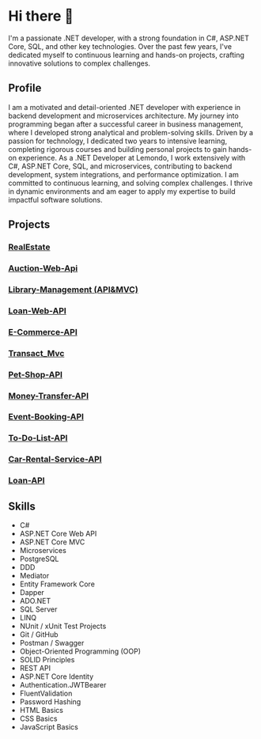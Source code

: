 # Hi there 👋

I'm a passionate .NET developer, with a strong foundation in C#, ASP.NET Core, SQL, and other key technologies. Over the past few years, I've dedicated myself to continuous learning and hands-on projects, crafting innovative solutions to complex challenges.

## Profile

I am a motivated and detail-oriented .NET developer with experience in backend development and microservices architecture. My journey into programming began after a successful career in business management, where I developed strong analytical and problem-solving skills. Driven by a passion for technology, I dedicated two years to intensive learning, completing rigorous courses and building personal projects to gain hands-on experience.
As a .NET Developer at Lemondo, I work extensively with C#, ASP.NET Core, SQL, and microservices, contributing to backend development, system integrations, and performance optimization. I am committed to continuous learning, and solving complex challenges. I thrive in dynamic environments and am eager to apply my expertise to build impactful software solutions.


## Projects
### [RealEstate](https://github.com/mkharazishvili95/RealEstate)
### [Auction-Web-Api](https://github.com/mkharazishvili95/Auction-Web-Api)
### [Library-Management (API&MVC)](https://github.com/mkharazishvili95/Library-Api-Mvc)
### [Loan-Web-API](https://github.com/mkharazishvili95/Loan-Web-API)
### [E-Commerce-API](https://github.com/mkharazishvili95/E-Commerce-API)
### [Transact_Mvc](https://github.com/mkharazishvili95/Transact_Mvc)
### [Pet-Shop-API](https://github.com/mkharazishvili95/Pet-Shop-API)
### [Money-Transfer-API](https://github.com/mkharazishvili95/MoneyTransfer-API)
### [Event-Booking-API](https://github.com/mkharazishvili95/Event-Booking-API)
### [To-Do-List-API](https://github.com/mkharazishvili95/To-Do-List-API)
### [Car-Rental-Service-API](https://github.com/mkharazishvili95/Car-Rental-Service-API)
### [Loan-API](https://github.com/mkharazishvili95/Final_LoanAPI)

## Skills
- C#
- ASP.NET Core Web API
- ASP.NET Core MVC
- Microservices
- PostgreSQL
- DDD
- Mediator
- Entity Framework Core
- Dapper
- ADO.NET
- SQL Server
- LINQ
- NUnit / xUnit Test Projects
- Git / GitHub
- Postman / Swagger
- Object-Oriented Programming (OOP)
- SOLID Principles
- REST API
- ASP.NET Core Identity
- Authentication.JWTBearer
- FluentValidation
- Password Hashing
- HTML Basics
- CSS Basics
- JavaScript Basics


